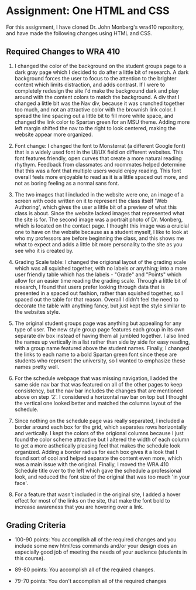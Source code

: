 # Assignment: One HTML and CSS

For this assignment, I have cloned Dr. John Monberg's wra410 repository, and have made the following changes using HTML and CSS.


## Required Changes to WRA 410

1. I changed the color of the background on the student groups page to a dark gray page which I decided to do after a little bit of research. A dark background forces the user to focus to the attention to the brighter content which limits distraction, and adds contrast. If I were to completely redesign the site I'd make the background dark and play around with the content colors to match the background. A div that I changed a little bit was the Nav div, because it was crunched together too much, and not an attractive color with the brownish link color. I spread the line spacing out a little bit to fill more white space, and changed the link color to Spartan green for an MSU theme. Adding more left margin shifted the nav to the right to look centered, making the website appear more organized.

2. Font change: I changed the font to Monsterrat (a different Google font) that is a widely used font in the UI/UX field on different websites. This font features friendly, open curves that create a more natural reading rhythym. Feedback from classmates and roommates helped determine that this was a font that multiple users would enjoy reading. This font overall feels more enjoyable to read as it is a little spaced out more, and not as boring feeling as a normal sans font.

3. The two images that I included in the website were one, an image of a screen with code written on it to represent the class itself 'Web Authoring', which gives the user a little bit of a preview of what this class is about. Since the website lacked images that represented what the site is for. The second image was a portrait photo of Dr. Monberg, which is located on the contact page. I thought this image was a cruicial one to have on the website because as a student myself, I like to look at who my professors are before beginning the class, and this shows me what to expect and adds a little bit more personality to the site as you see who it is created by. 

4. Grading Scale table: I changed the origional layout of the grading scale which was all squished together, with no labels or anything; into a more user friendly table which has the labels - "Grade" and "Points" which allow for an easier time reading the grading scale. Through a little bit of research, I found that users prefer looking through data that is presented in a spaced out fashion, rather than squished together, so I spaced out the table for that reason. Overall I didn't feel the need to decorate the table with anything fancy, but just kept the style similar to the websites style.

5. The original student groups page was anything but appealing for any type of user. The new style group page features each group in its own separate div box instead of having them all jumbled together. I also lined the names up vertically in a list rather than side by side for easy reading, with a group name featured above the student names. Finally, I changed the links to each name to a bold Spartan green font since these are students who represent the university, so I wanted to emphasize these names pretty well. 

6. For the schedule webpage that was missing navigation, I added the same side nav bar that was featured on all of the other pages to keep consistency, but the nav bar includes the changes that are mentioned above on step '2'. I considered a horizontal nav bar on top but I thought the vertical one looked better and matched the columns layout of the schedule.

7. Since nothing on the schedule page was really separated, I included a border around each box for the grid, which separates rows horizontally and vertically. I kept the colors of the origional columns because I just found the color scheme attractive but I altered the width of each column to get a more asthetically pleasing feel that makes the schedule look organized. Adding a border radius for each box gives it a look that I found sort of cool and helped separate the content even more, which was a main issue with the original. Finally, I moved the WRA 410 Schedule title over to the left which gave the schedule a professional look, and reduced the font size of the original that was too much 'in your face'.

8. For a feature that wasn't included in the original site, I added a hover effect for most of the links on the site, that make the font bold to increase awareness that you are hovering over a link. 


## Grading Criteria

* 100-90 points: You accomplish all of the required changes and you include some new html/css commands and/or your design does an especially good job of meeting the needs of your audience (students in this course). 

* 89-80 points: You accomplish all of the required changes.

* 79-70 points: You don't accomplish all of the required changes
